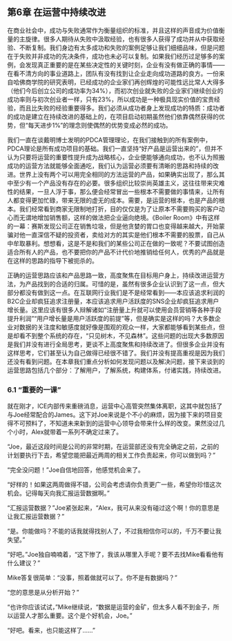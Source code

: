 ## 第6章 在运营中持续改进

在商业社会中，成功与失败通常作为衡量组织的标准，并且这样的声音成为价值衡量的主旋律。很多人期待从失败中汲取经验，也有很多人获得了成功并从中获取经验、不断复制。我们身边有太多成功和失败的案例足够让我们细细品味，但是问题在于失败并非成功的先决条件，成功也未必可以复制。如果我们经历过足够多的案例，会发现真正重要的是在某些决定性的关键时刻，企业有没有做正确的事情——在看不清方向的事业道路上，团队有没有找到让企业走向成功道路的良方。一份来自哈佛商学院的研究表明，已经成功的企业家们再创辉煌的可能性远比常人大得多（他们今后创立公司的成功率为34%），而初次创业就失败的企业家们继续创业的成功率则与初次创业者一样，只有23%，所以成功是一种极具现实价值的宝贵经验，而且比失败的经验重要得多。我们必须从成功者身上发现成功的特质：成功者的成功是建立在持续改进的基础上的，在项目启动初期虽然他们依靠偶然获得的优势，但“每天进步1%”的理念则使偶然的优势变成必然的成功。

我们一直在谈戴明博士发明的PDCA管理理论，在我们接触到的所有案例中，PDCA理论是所有成功项目的基础。我们一直坚持“好产品是运营出来的”，但并不认为只要将运营的重要性提升成为战略核心，企业便能够通向成功，也不认为照搬成功的运营方法就能够全面通吃，我们认为运营必须要有清晰的思路和持续的改进。世界上没有两个可以用完全相同的方法运营的产品，如果确实出现了，那么其中至少有一个产品没有存在的必要。很多组织比较崇尚英雄主义，这往往带来灾难性的结果，一旦人浮于事，那么便会经常冒出一些根本不需要做的事情来，让所有人都变得更加忙碌，带来无限的虚无的成本。需要，是运营的根本，也是产品的根本。我们经常看到商家无限制地打折，目的仅仅是为了让原本不需要购买的客户动心而无谓地增加销售额，这样的做法把企业逼向绝境。《Boiler Room》中有这样的一幕：赛斯发现公司正在销售垃圾，但是他贪婪的胃口也变得越来越大，开始蒙骗对他一直深信不疑的投资者，卖给对方的其实是他们根本不需要的股票，自己从中牟取暴利。想想看，这是不是和我们的某些公司正在做的一致呢？不要试图创造适合所有人的产品，也不要把你的产品不计代价地推销给任何人，优秀的产品就是在这样的思路的指导下被扼杀的。

正确的运营思路应该和产品思路一致，高度聚焦在目标用户身上，持续改进运营方法，为产品找到的合适的归属。可惜的是，虽然有很多企业认识到了这一点，但大部分都没有做到这一点。在互联网行业我们是不是经常看到——本应该追求利润的B2C企业却疯狂追求注册量，本应该追求用户活跃度的SNS企业却疯狂追求用户增长量。这里应该有很多人辩解诸如“注册量上升就可以使用会员营销等各种手段提升利润”“用户增长量是用户活跃度的前提”等，但是确实是这样的吗？大多数企业对数据的关注度和敏感度就好像是围观的观众一样，大家都能够看到某些点，但是却看不到整个系统的存在，“只见树木，不见森林”。这些问题的出现大多数原因是我们并没有进行全局思考，更谈不上高度聚焦和持续改进了。但很多企业并没有这样思考，它们甚至认为自己做得已经很不错了。我们并没有提高重视是因为我们还没有看到问题。在本章我们重点分析如何发现问题以及解决问题，接下来谈到的运营思路包括几个部分：了解用户，了解系统，构建体系，付诸实践，持续改进。

### 6.1 “重要的一课”

就在刚才，ICE内部传来重磅消息，运营中心高管突然集体离职，这其中就包括了与Joe经常配合的James。这下对Joe来说是个不小的麻烦，因为接下来的项目变得不可预料了，不知道未来新到的运营中心领导会带来什么样的改变。果然没过几个小时，Alex就带着一系列不确定过来了。

“Joe，最近这段时间是公司的非常时期，在运营部还没有完全确定之前，之前的计划要执行下去，希望您能把最近两周的相关工作负责起来，你可以做到吗？”

“完全没问题！”Joe自信地回答，他感觉机会来了。

“好样的！如果这两周做得不错，公司会考虑请你负责更广一些，希望你珍惜这次机会。记得每天向我汇报运营数据啊。”

“汇报运营数据？”Joe紧张起来，“Alex，我可从来没有碰过这个啊！你的意思是让我汇报运营数据？”

“是。你能做吗？不能的话我就得找别人了，不过我相信你可以的，千万不要让我失望。”

“好吧。”Joe独自喃喃着，“这下惨了，我该从哪里入手呢？要不去找Mike看看他有什么建议？”

Mike答复很简单：“没事，照着做就可以了。你不是有数据吗？”

“您的意思是从分析开始？”

“也许你应该试试，”Mike继续说，“数据是运营的金矿，但太多人看不到金子，所以运营人才那么重要。这个是个好机会，Joe。”

“好吧。看来，也只能这样了……”
